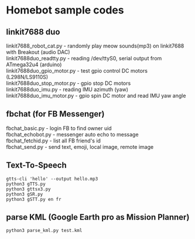 # Homebot sample codes

## linkit7688 duo
linkit7688_robot_cat.py - randomly play meow sounds(mp3) on linkit7688 with Breakout (audio DAC) <br />
linkit7688duo_readtty.py - reading /dev/ttyS0, serial output from ATmega32u4 (arduino) <br />
linkit7688duo_gpio_motor.py - test gpio control DC motors (L298N/LS9110S)<br />
linkit7688duo_stop_motor.py - gpio stop DC motors<br />
linkit7688duo_imu.py - reading IMU azimuth (yaw)<br />
linkit7688duo_imu_motor.py - gpio spin DC motor and read IMU yaw angle<br />

## fbchat (for FB Messenger)
fbchat_basic.py - login FB to find owner uid <br />
fbchat_echobot.py - messenger auto echo to message <br />
fbchat_fetchid.py - list all FB friend's id <br />
fbchat_send.py - send text, emoji, local image, remote image

## Text-To-Speech 
`gtts-cli 'hello' --output hello.mp3`<br />
`python3 gTTS.py`<br />
`python3 gttsx3.py`<br />
`python3 gSR.py`<br />
`python3 gSTT.py en fr`<br />

## parse KML (Google Earth pro as Mission Planner)
`python3 parse_kml.py test.kml`

